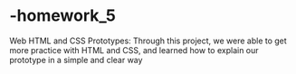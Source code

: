 # -homework_5
Web HTML and CSS Prototypes: Through this project, we were able to get more practice with HTML and CSS, and learned how to explain our prototype in a simple and clear way
